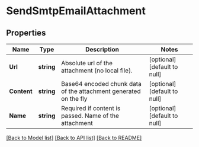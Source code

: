 # SendSmtpEmailAttachment

## Properties
Name | Type | Description | Notes
------------ | ------------- | ------------- | -------------
**Url** | **string** | Absolute url of the attachment (no local file). | [optional] [default to null]
**Content** | **string** | Base64 encoded chunk data of the attachment generated on the fly | [optional] [default to null]
**Name** | **string** | Required if content is passed. Name of the attachment | [optional] [default to null]

[[Back to Model list]](../README.md#documentation-for-models) [[Back to API list]](../README.md#documentation-for-api-endpoints) [[Back to README]](../README.md)

